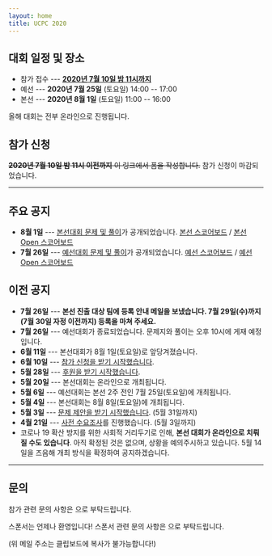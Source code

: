 ```yaml
---
layout: home
title: UCPC 2020
---
```


## 대회 일정 및 장소

 * 참가 접수 --- [**2020년 7월 10일 밤 11시까지**](https://forms.gle/gq84TYH62H6457uS7)
 * 예선 --- **2020년 7월 25일** (토요일) 14:00 -- 17:00
 * 본선 --- **2020년 8월 1일** (토요일) 11:00 -- 16:00

올해 대회는 전부 온라인으로 진행됩니다.

## 참가 신청

~~**2020년 7월 10일 밤 11시 이전까지** 이 링크에서 폼을 작성합니다.~~ 참가 신청이 마감되었습니다.

---

## 주요 공지

* **8월 1일** --- [본선대회 문제 및 풀이](/final)가 공개되었습니다. [본선 스코어보드](https://www.acmicpc.net/contest/spotboard/524) / [본선 Open 스코어보드](https://www.acmicpc.net/contest/board/525)
* **7월 26일** --- [예선대회 문제 및 풀이](/qualifier)가 공개되었습니다. [예선 스코어보드](https://www.acmicpc.net/contest/spotboard/521) / [예선 Open 스코어보드](https://www.acmicpc.net/contest/board/522)

## 이전 공지

* **7월 26일** --- **본선 진출 대상 팀에 등록 안내 메일을 보냈습니다. 7월 29일(수)까지 (7월 30일 자정 이전까지) 등록을 마쳐 주세요.**
* **7월 26일** --- 예선대회가 종료되었습니다. 문제지와 풀이는 오후 10시에 게재 예정입니다.
* **6월 11일** --- 본선대회가 8월 1일(토요일)로 앞당겨졌습니다.
* **6월 10일** --- [참가 신청을 받기 시작했습니다](https://forms.gle/gq84TYH62H6457uS7).
* **5월 28일** --- [후원을 받기 시작했습니다](/sponsor).
* **5월 20일** --- 본선대회는 온라인으로 개최됩니다.
* **5월 6일** --- 예선대회는 본선 2주 전인 7월 25일(토요일)에 개최됩니다.
* **5월 4일** --- 본선대회는 8월 8일(토요일)에 개최됩니다.
* **5월 3일** --- [문제 제안을 받기 시작했습니다](/tasks). (5월 31일까지)
* **4월 21일** --- [사전 수요조사](https://forms.gle/XjjWAn3BkBwBULMU9)를 진행했습니다. (5월 3일까지)
* 코로나 19 확산 방지를 위한 사회적 거리두기로 인해, **본선 대회가 온라인으로 치뤄질 수도 있습니다**.
  아직 확정된 것은 없으며, 상황을 예의주시하고 있습니다. 5월 14일을 즈음해 개최 방식을 확정하여 공지하겠습니다.
---

## 문의

참가 관련 문의 사항은 <a href="#" class="mail-address" data-name="contact" data-domain="ucpc" data-tld="me" onclick="window.location.href = 'mailto:' + this.dataset.name + '@' + this.dataset.domain + '.' + this.dataset.tld"></a>으로 부탁드립니다.

스폰서는 언제나 환영입니다! 스폰서 관련 문의 사항은 <a href="#" class="mail-address" data-name="sponsor" data-domain="ucpc" data-tld="me" onclick="window.location.href = 'mailto:' + this.dataset.name + '@' + this.dataset.domain + '.' + this.dataset.tld"></a>으로 부탁드립니다.

(위 메일 주소는 클립보드에 복사가 불가능합니다!)
